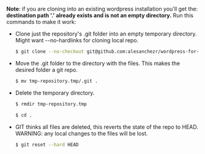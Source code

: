 **Note**: if you are cloning into an existing wordpress installation you'll get the: 
**destination path '.' already exists and is not an empty directory.**
Run this commands to make it work:

- Clone just the repository's .git folder into an empty temporary directory. Might want --no-hardlinks for cloning local repo.
	```sh
	$ git clone --no-checkout git@github.com:alesanchezr/wordpress-for-developers.git tmp-repository.tmp
	```
- Move the .git folder to the directory with the files. This makes the desired folder a git repo.
	```sh
	$ mv tmp-repository.tmp/.git .
	```
- Delete the temporary directory.
	```sh
	$ rmdir tmp-repository.tmp

	$ cd .
	```
- GIT thinks all files are deleted, this reverts the state of the repo to HEAD.
WARNING: any local changes to the files will be lost.
	```sh
	$ git reset --hard HEAD
	```
